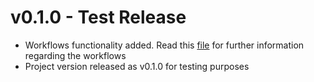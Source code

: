 # v0.1.0 - Test Release

- Workflows functionality added. Read this [file](./README.md) for further information regarding the workflows
- Project version released as v0.1.0 for testing purposes
